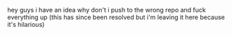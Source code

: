 hey guys i have an idea why don't i push to the wrong repo and fuck everything up
(this has since been resolved but i'm leaving it here because it's hilarious)
